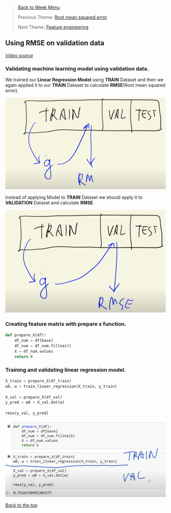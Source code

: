>[Back to Week Menu](README.md)
>
>Previous Theme: [Root mean squared error](09_rmse.md)
>
>Next Theme: [Feature engineering](11_feature_engineering.md)

## Using RMSE on validation data
_[Video source](https://www.youtube.com/watch?v=vM3SqPNlStE&list=PL3MmuxUbc_hIhxl5Ji8t4O6lPAOpHaCLR&index=21)_

### Validating machine learning model using validation data.

We trained our **Linear Regression Model** using **TRAIN** Dataset and then we again applied it to our **TRAIN** Dataset to calculate **RMSE**(Root mean squared error).

![train](images/10_car_price_validation_01_train.png)

Instead of applying Model to **TRAIN** Dataset we should apply it to **VALIDATION** Dataset and calculate **RMSE**.

![valid](images/10_car_price_validation_02_valid.png)


### Creating feature matrix with prepare x function.

```python
def prepare_X(df):
    df_num = df[base]
    df_num = df_num.fillna(0)
    X = df_num.values
    return X    
```

### Training and validating linear regression model.


```python
X_train = prepare_X(df_train)
w0, w = train_linear_regression(X_train, y_train)

X_val = prepare_X(df_val)
y_pred = w0 + X_val.dot(w)

rmse(y_val, y_pred)
```

![valid_code](images/10_car_price_validation_03_valid_code.png)


_[Back to the top](#using-rmse-on-validation-data)_